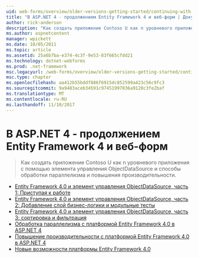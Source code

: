 ```yaml
---
uid: web-forms/overview/older-versions-getting-started/continuing-with-ef/index
title: "В ASP.NET 4 - продолжением Entity Framework 4 и веб-форм | Документы Microsoft"
author: rick-anderson
description: "Как создать приложение Contoso U как n уровневого приложения с помощью элемента управления ObjectDataSource и способы обработки параллелизма и повышения производительности."
ms.author: aspnetcontent
manager: wpickett
ms.date: 10/05/2011
ms.topic: article
ms.assetid: 25a6b7ba-e374-4c3f-9e53-83f665cfdd21
ms.technology: dotnet-webforms
ms.prod: .net-framework
msc.legacyurl: /web-forms/overview/older-versions-getting-started/continuing-with-ef
msc.type: chapter
ms.openlocfilehash: aa412b55bddf886f6915dc852599a423c56c9fc3
ms.sourcegitcommit: 9a9483aceb34591c97451997036a9120c3fe2baf
ms.translationtype: MT
ms.contentlocale: ru-RU
ms.lasthandoff: 11/10/2017
---
```

<a name="aspnet-4---continuing-with-entity-framework-4-and-web-forms"></a>В ASP.NET 4 - продолжением Entity Framework 4 и веб-форм
====================
> Как создать приложение Contoso U как n уровневого приложения с помощью элемента управления ObjectDataSource и способы обработки параллелизма и повышения производительности.


- [Entity Framework 4.0 и элемент управления ObjectDataSource, часть 1: Приступая к работе](using-the-entity-framework-and-the-objectdatasource-control-part-1-getting-started.md)
- [Entity Framework 4.0 и элемент управления ObjectDataSource, часть 2: Добавление слой бизнес-логики и модульные тесты](using-the-entity-framework-and-the-objectdatasource-control-part-2-adding-a-business-logic-layer-and-unit-tests.md)
- [Entity Framework 4.0 и элемент управления ObjectDataSource, часть 3: сортировка и фильтрация](using-the-entity-framework-and-the-objectdatasource-control-part-3-sorting-and-filtering.md)
- [Обработка параллелизма с платформой Entity Framework 4.0 в ASP.NET 4](handling-concurrency-with-the-entity-framework-in-an-asp-net-web-application.md)
- [Повышение производительности с платформой Entity Framework 4.0 в ASP.NET 4](maximizing-performance-with-the-entity-framework-in-an-asp-net-web-application.md)
- [Новые возможности платформы Entity Framework 4.0](what-s-new-in-the-entity-framework-4.md)
